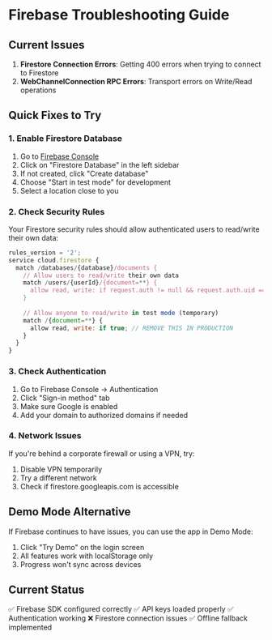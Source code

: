 # Firebase Troubleshooting Guide

## Current Issues

1. **Firestore Connection Errors**: Getting 400 errors when trying to connect to Firestore
2. **WebChannelConnection RPC Errors**: Transport errors on Write/Read operations

## Quick Fixes to Try

### 1. Enable Firestore Database
1. Go to [Firebase Console](https://console.firebase.google.com/project/img-prompt-project)
2. Click on "Firestore Database" in the left sidebar
3. If not created, click "Create database"
4. Choose "Start in test mode" for development
5. Select a location close to you

### 2. Check Security Rules
Your Firestore security rules should allow authenticated users to read/write their own data:

```javascript
rules_version = '2';
service cloud.firestore {
  match /databases/{database}/documents {
    // Allow users to read/write their own data
    match /users/{userId}/{document=**} {
      allow read, write: if request.auth != null && request.auth.uid == userId;
    }
    
    // Allow anyone to read/write in test mode (temporary)
    match /{document=**} {
      allow read, write: if true; // REMOVE THIS IN PRODUCTION
    }
  }
}
```

### 3. Check Authentication
1. Go to Firebase Console → Authentication
2. Click "Sign-in method" tab
3. Make sure Google is enabled
4. Add your domain to authorized domains if needed

### 4. Network Issues
If you're behind a corporate firewall or using a VPN, try:
1. Disable VPN temporarily
2. Try a different network
3. Check if firestore.googleapis.com is accessible

## Demo Mode Alternative

If Firebase continues to have issues, you can use the app in Demo Mode:
1. Click "Try Demo" on the login screen
2. All features work with localStorage only
3. Progress won't sync across devices

## Current Status

✅ Firebase SDK configured correctly
✅ API keys loaded properly
✅ Authentication working
❌ Firestore connection issues
✅ Offline fallback implemented
